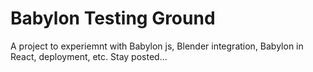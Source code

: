 # Babylon Testing Ground

A project to experiemnt with Babylon js, Blender integration, Babylon in React, deployment, etc. Stay posted...
